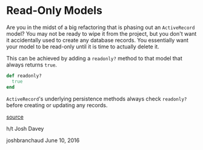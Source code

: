# Read-Only Models

Are you in the midst of a big refactoring that is phasing out an
`ActiveRecord` model? You may not be ready to wipe it from the project, but
you don't want it accidentally used to create any database records. You
essentially want your model to be read-only until it is time to actually
delete it.

This can be achieved by adding a `readonly?` method to that model that
always returns `true`.

```ruby
def readonly?
  true
end
```

`ActiveRecord`'s underlying persistence methods always check `readonly?`
before creating or updating any records.

[source](http://stackoverflow.com/questions/5641410/is-there-an-easy-way-to-make-a-rails-activerecord-model-read-only)

h/t Josh Davey

joshbranchaud
June 10, 2016
